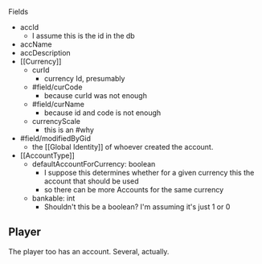 Fields
- accId
	- I assume this is the id in the db
- accName
- accDescription
- [[Currency]]
	- curId
		- currency Id, presumably
	- #field/curCode
		- because curId was not enough
	- #field/curName
		- because id and code is not enough
	- currencyScale
		- this is an #why
- #field/modifiedByGid
	- the [[Global Identity]]  of whoever created the account.
- [[AccountType]]
	- defaultAccountForCurrency: boolean
		- I suppose this determines whether for a given currency this the account that should be used
		- so there can be more Accounts for the same currency
	- bankable: int
		- Shouldn't this be a boolean? I'm assuming it's just 1 or 0
## Player

The player too has an account. Several, actually.